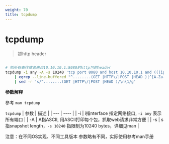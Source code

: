 ```yaml
---
weight: 70
title: tcpdump
---
```


# tcpdump

> 抓http header

```bash

# 抓所有去往或者来自10.10.10.1:8080的http包的header
tcpdump -i any -A -s 10240 'tcp port 8080 and host 10.10.10.1 and (((ip[2:2] - ((ip[0]&0xf)<<2)) - ((tcp[12]&0xf0)>>2)) != 0)' \
    | egrep --line-buffered "^........(GET |HTTP\/|POST |HEAD )|^[A-Za-z0-9-]+: " \
    | sed -r 's/^........(GET |HTTP\/|POST |HEAD )/\n\1/g'

```


**参数解释**

参考 `man tcpdump`

`tcpdump`
| 参数 | 描述 |
| --- | ---- |
| -i | i指nterface 指定网络接口, `-i any` 表示所有端口 |
| -A | A指ASCII, 用ASCII打印每个包，抓取web请求非常方便 |
| -s | s 指snapshot length，`-s 10240` 指限制为10240 bytes，详细见man |

<aside class="notice">
注意：在不同OS实现、不同工具版本 参数略有不同，实际使用参考man手册
</aside>